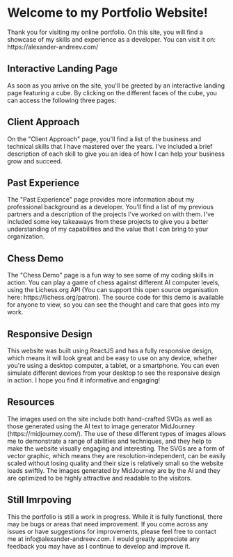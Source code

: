 <h1>Welcome to my Portfolio Website!</h1>
Thank you for visiting my online portfolio. On this site, you will find a showcase of my skills and experience as a developer.
You can visit it on: https://alexander-andreev.com/

<h2>Interactive Landing Page</h2>
As soon as you arrive on the site, you'll be greeted by an interactive landing page featuring a cube. By clicking on the different faces of the cube, you can access the following three pages:

<h2>Client Approach</h2>
On the "Client Approach" page, you'll find a list of the business and technical skills that I have mastered over the years. I've included a brief description of each skill to give you an idea of how I can help your business grow and succeed.

<h2>Past Experience</h2>
The "Past Experience" page provides more information about my professional background as a developer. You'll find a list of my previous partners and a description of the projects I've worked on with them. I've included some key takeaways from these projects to give you a better understanding of my capabilities and the value that I can bring to your organization.

<h2>Chess Demo</h2>
The "Chess Demo" page is a fun way to see some of my coding skills in action. You can play a game of chess against different AI computer levels, using the Lichess.org API (You can support this open source organisation here: https://lichess.org/patron). The source code for this demo is available for anyone to view, so you can see the thought and care that goes into my work.

<h2>Responsive Design</h2>
This website was built using ReactJS and has a fully responsive design, which means it will look great and be easy to use on any device, whether you're using a desktop computer, a tablet, or a smartphone. You can even simulate different devices from your desktop to see the responsive design in action. I hope you find it informative and engaging!

<h2>Resources</h2>
The images used on the site include both hand-crafted SVGs as well as those generated using the AI text to image generator MidJourney (https://midjourney.com/). The use of these different types of images allows me to demonstrate a range of abilities and techniques, and they help to make the website visually engaging and interesting. The SVGs are a form of vector graphic, which means they are resolution-independent, can be easily scaled without losing quality and their size is relatively small so the website loads swiftly. The images generated by MidJourney are by the AI and they are optimized to be highly attractive and readable to the visitors.

<h2>Still Imrpoving</h2>
This the portfolio is still a work in progress. While it is fully functional, there may be bugs or areas that need improvement. If you come across any issues or have suggestions for improvements, please feel free to contact me at info@alexander-andreev.com. I would greatly appreciate any feedback you may have as I continue to develop and improve it.
